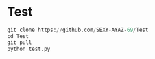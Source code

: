 # Test

```python
git clone https://github.com/SEXY-AYAZ-69/Test
cd Test
git pull
python test.py
```
